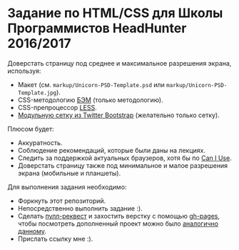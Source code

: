 # Задание по HTML/CSS для Школы Программистов HeadHunter 2016/2017
Доверстать страницу под среднее и максимальное разрешения экрана, используя:
* Макет (см. `markup/Unicorn-PSD-Template.psd` или `markup/Unicorn-PSD-Template.jpg`).
* CSS-методологию [БЭМ](https://ru.bem.info/method/key-concepts/) (только методологию).
* CSS-препроцессор [LESS](http://lesscss.org).
* [Модульную сетку из Twitter Bootstrap](http://getbootstrap.com/css/#grid) (желательно только сетку).

Плюсом будет:
* Аккуратность.
* Соблюдение рекомендаций, которые были даны на лекциях.
* Следить за поддержкой актуальных браузеров, хотя бы по [Can I Use](http://caniuse.com). 
* Доверстать страницу также под минимальное и малое разрешения экрана (мобильные и планшеты).

Для выполнения задания необходимо:
* Форкнуть этот репозиторий.
* Непосредственно выполнить задание :).
* Сделать [пулл-реквест](https://help.github.com/articles/creating-a-pull-request/) и захостить верстку с помощью
[gh-pages](https://pages.github.com), чтобы посмотреть дополненный проект можно было
[аналогично данному](https://sergdenisov.github.io/hh-school-2017-html-css-homework/).
* Прислать ссылку мне :).
